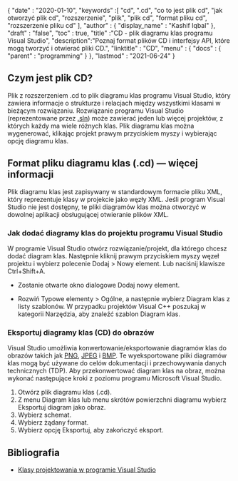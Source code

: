 {
  "date" : "2020-01-10",
  "keywords" :[ "cd", ".cd", "co to jest plik cd", "jak otworzyć plik cd", "rozszerzenie", "plik", "plik cd", "format pliku cd", "rozszerzenie pliku cd" ],
  "author" : {
    "display_name" : "Kashif Iqbal"
},
  "draft" : "false",
  "toc" : true,
  "title" :"CD - plik diagramu klas programu Visual Studio",
  "description":"Poznaj format plików CD i interfejsy API, które mogą tworzyć i otwierać pliki CD.",
  "linktitle" : "CD",
  "menu" : {
    "docs" : {
      "parent" : "programming"
}
},
  "lastmod" : "2021-06-24"
}

## Czym jest plik CD?

Plik z rozszerzeniem .cd to plik diagramu klas programu Visual Studio, który zawiera informacje o strukturze i relacjach między wszystkimi klasami w bieżącym rozwiązaniu. Rozwiązanie programu Visual Studio (reprezentowane przez [.sln](/pl/programming/sln/)) może zawierać jeden lub więcej projektów, z których każdy ma wiele różnych klas. Plik diagramu klas można wygenerować, klikając projekt prawym przyciskiem myszy i wybierając opcję diagramu klas.

## Format pliku diagramu klas (.cd) — więcej informacji

Plik diagramu klas jest zapisywany w standardowym formacie pliku XML, który reprezentuje klasy w projekcie jako węzły XML. Jeśli program Visual Studio nie jest dostępny, te pliki diagramów klas można otworzyć w dowolnej aplikacji obsługującej otwieranie plików XML.

### Jak dodać diagramy klas do projektu programu Visual Studio

W programie Visual Studio otwórz rozwiązanie/projekt, dla którego chcesz dodać diagram klas. Następnie kliknij prawym przyciskiem myszy węzeł projektu i wybierz polecenie Dodaj > Nowy element. Lub naciśnij klawisze Ctrl+Shift+A.

* Zostanie otwarte okno dialogowe Dodaj nowy element.

* Rozwiń Typowe elementy > Ogólne, a następnie wybierz Diagram klas z listy szablonów. W przypadku projektów Visual C++ poszukaj w kategorii Narzędzia, aby znaleźć szablon Diagram klas.

### Eksportuj diagramy klas (CD) do obrazów

Visual Studio umożliwia konwertowanie/eksportowanie diagramów klas do obrazów takich jak [PNG](/pl/image/png/), [JPEG](/pl/image/jpeg/) i [BMP](/pl/image/bmp/). Te wyeksportowane pliki diagramów klas mogą być używane do celów dokumentacji i przechowywania danych technicznych (TDP). Aby przekonwertować diagram klas na obraz, można wykonać następujące kroki z poziomu programu Microsoft Visual Studio.

1. Otwórz plik diagramu klas (.cd).
1. Z menu Diagram klas lub menu skrótów powierzchni diagramu wybierz Eksportuj diagram jako obraz.
1. Wybierz schemat.
1. Wybierz żądany format.
1. Wybierz opcję Eksportuj, aby zakończyć eksport.

## Bibliografia

* [Klasy projektowania w programie Visual Studio](https://learn.microsoft.com/en-us/visualstudio/ide/class-designer/designing-and-viewing-classes-and-types?view=vs-2019)

